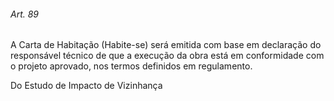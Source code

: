 
###### Art. 89
A Carta de Habitação (Habite-se) será emitida com base em declaração do responsável técnico de que a execução da obra está em conformidade com o projeto aprovado, nos termos definidos em regulamento.

Do Estudo de Impacto de Vizinhança
